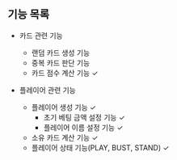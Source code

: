 ## 기능 목록

- 카드 관련 기능
    - 랜덤 카드 생성 기능
    - 중복 카드 판단 기능
    - 카드 점수 계산 기능 ✓

- 플레이어 관련 기능
    - 플레이어 생성 기능 ✓
        - 초기 베팅 금액 설정 기능 ✓
        - 플레이어 이름 설정 기능 ✓
    - 소유 카드 계산 기능 ✓
    - 플레이어 상태 기능(PLAY, BUST, STAND) ✓

